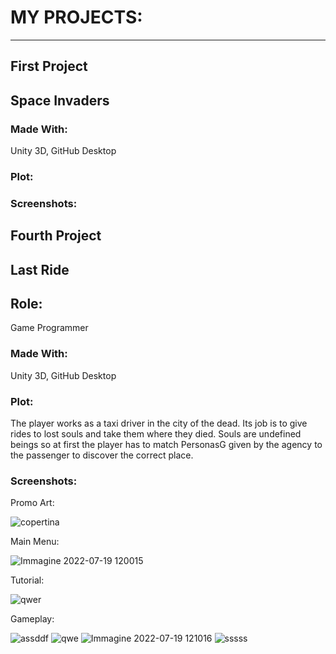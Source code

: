 # MY PROJECTS:
---

## First Project

## Space Invaders

### Made With:
Unity 3D,
GitHub Desktop

### Plot:


### Screenshots:


## Fourth Project

## Last Ride

## Role: 
Game Programmer

### Made With:
Unity 3D,
GitHub Desktop

### Plot:
The player works as a taxi driver in the city of the dead.
Its job is to give rides to lost souls and take them where they died.
Souls are undefined beings so at first the player has to match PersonasG given by the agency to the passenger to discover the correct place.

### Screenshots:
Promo Art:

![copertina](https://user-images.githubusercontent.com/90765314/179732031-554cd1a2-90c6-43bf-ab12-0d661a39f593.jpg)

Main Menu:

![Immagine 2022-07-19 120015](https://user-images.githubusercontent.com/90765314/179731563-1a0d4e80-0afc-49de-8fff-ec3d006f90b7.png)

Tutorial:

![qwer](https://user-images.githubusercontent.com/90765314/179731618-182cb0a8-ebfe-4285-be4c-d4903b884cf7.png)

Gameplay:

![assddf](https://user-images.githubusercontent.com/90765314/179731733-5a809ec4-c452-4b1b-962a-3c8a7d1dd012.png)
![qwe](https://user-images.githubusercontent.com/90765314/179731679-cf14eabe-d43c-448b-ad4a-cc76b9bd3574.png)
![Immagine 2022-07-19 121016](https://user-images.githubusercontent.com/90765314/179731806-310efe0d-a1cc-446e-b9f6-e0045d31932d.png)
![sssss](https://user-images.githubusercontent.com/90765314/179731704-25e1f95f-4aba-4ae4-acca-a3c98f01038f.png)

